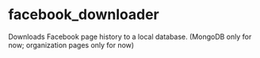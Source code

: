 # facebook_downloader
Downloads Facebook page history to a local database. (MongoDB only for now; organization pages only for now)
